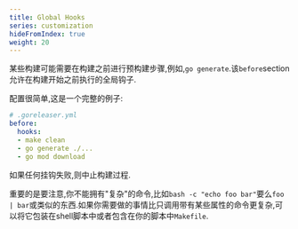 ```yaml
---
title: Global Hooks
series: customization
hideFromIndex: true
weight: 20
---
```

某些构建可能需要在构建之前进行预构建步骤,例如,`go generate`.该`before`section允许在构建开始之前执行的全局钩子.

配置很简单,这是一个完整的例子:

```yml
# .goreleaser.yml
before:
  hooks:
  - make clean
  - go generate ./...
  - go mod download
```

如果任何挂钩失败,则中止构建过程.

重要的是要注意,你不能拥有"复杂"的命令,比如`bash -c "echo foo bar"`要么`foo | bar`或类似的东西.如果你需要做的事情比只调用带有某些属性的命令更复杂,可以将它包装在shell脚本中或者包含在你的脚本中`Makefile`.
